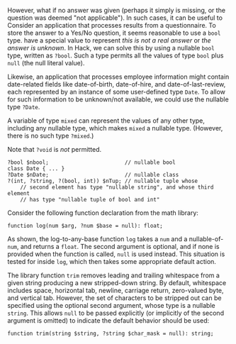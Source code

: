 However, what if no answer was given (perhaps it simply is missing, or the question was deemed "not applicable"). In such cases, it can be useful to 
Consider an application that processes results from a questionnaire. To store the answer to a Yes/No question, it seems reasonable to use a `bool` type. 
have a special value to represent *this is not a real answer* or *the answer is unknown*. In Hack, we can solve this by using a nullable `bool` type, 
written as `?bool`. Such a type permits all the values of type `bool` plus `null` (the null literal value).

Likewise, an application that processes employee information might contain date-related fields like date-of-birth, date-of-hire, and date-of-last-review, 
each represented by an instance of some user-defined type `Date`. To allow for such information to be unknown/not available, we could use the nullable 
type `?Date`.

A variable of type `mixed` can represent the values of any other type, including any nullable type, which makes `mixed` a nullable type. (However, 
there is no such type `?mixed`.)

Note that `?void` is *not* permitted.

```Hack
?bool $nbool;                        // nullable bool
class Date { ... }
?Date $nDate;                        // nullable class
?(int, ?string, ?(bool, int)) $nTup; // nullable tuple whose
    // second element has type "nullable string", and whose third element
    // has type "nullable tuple of bool and int"
```

Consider the following function declaration from the math library:

```Hack
function log(num $arg, ?num $base = null): float;
```

As shown, the log-to-any-base function `log` takes a `num` and a nullable-of-`num`, and returns a `float`. The second argument is optional, 
and if none is provided when the function is called, `null` is used instead. This situation is tested for inside `log`, which then takes some 
appropriate default action.

The library function `trim` removes leading and trailing whitespace from a given string producing a new stripped-down string. By default, 
whitespace includes space, horizontal tab, newline, carriage return, zero-valued byte, and vertical tab. However, the set of characters to 
be stripped out can be specified using the optional second argument, whose type is a nullable `string`. This allows `null` to be passed 
explicitly (or implicitly of the second argument is omitted) to indicate the default behavior should be used:

```Hack
function trim(string $string, ?string $char_mask = null): string;
```
